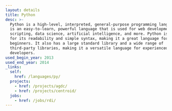 ```yaml
---
layout: details
title: Python
desc: >-
  Python is a high-level, interpreted, general-purpose programming language. It
  is an easy-to-learn, powerful language that is used for web development,
  scripting, data science, artificial intelligence, and more. Python is known
  for its readability and simple syntax, making it a great language for
  beginners. It also has a large standard library and a wide range of
  third-party libraries, making it a versatile language for experienced
  developers.
used_begin_year: 2013
used_end_year: 2014
_links:
  self:
    href: /languages/py/
  projects:
    - href: /projects/agdc/
    - href: /projects/centroid/
  jobs:
    - href: /jobs/rdi/
---
```

